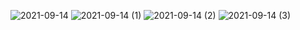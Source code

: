 ![2021-09-14](https://user-images.githubusercontent.com/73019590/133238518-bd564e76-f069-4556-b99e-6923684c1aaa.png)
![2021-09-14 (1)](https://user-images.githubusercontent.com/73019590/133238547-3f7d5511-4bc1-4162-ad19-823ff2ec0f93.png)
![2021-09-14 (2)](https://user-images.githubusercontent.com/73019590/133238562-c2245ea4-b91d-4e8e-9906-3357309dbeea.png)
![2021-09-14 (3)](https://user-images.githubusercontent.com/73019590/133238579-32899642-54ad-414a-b970-376964745135.png)

